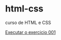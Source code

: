 # html-css
curso de HTML e CSS 

 <a href="https://nattanjunior.github.io/html-css/exercicios/ex001/index.html">Executar o exercicio 001</a>
 
